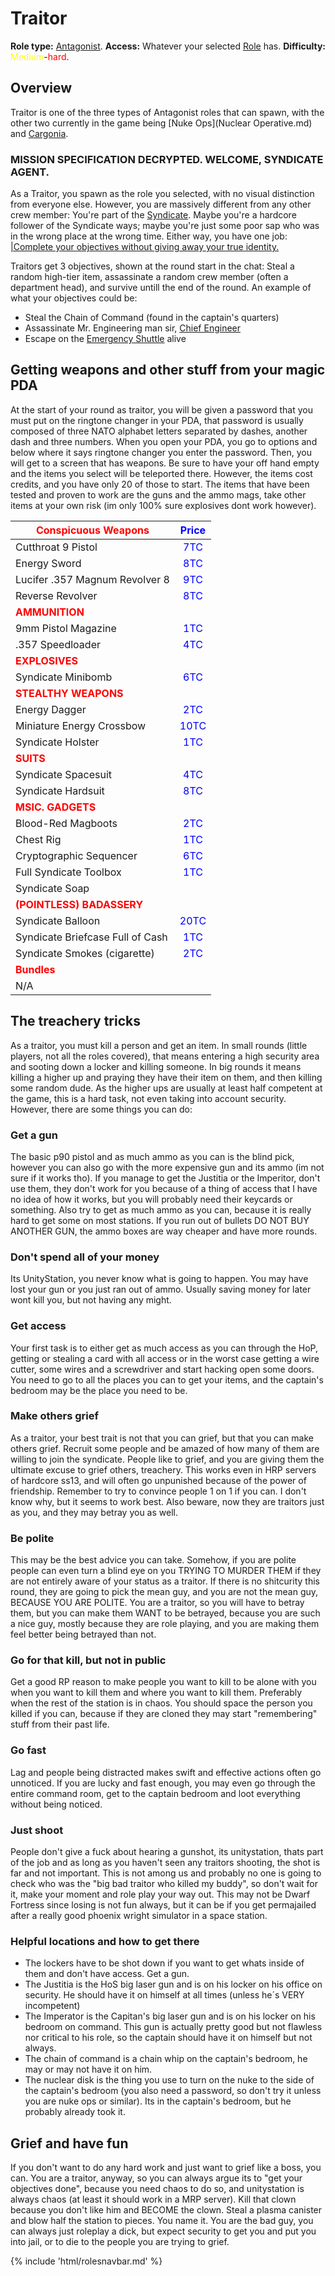 # Traitor
**Role type:** <font color= "Red">[Antagonist](Antagonist.md)</font>. **Access:** Whatever your selected [Role](Roles.md) has. **Difficulty:**<font color="Yellow"> Medium</font>-<font color="Red">hard</font>.


## Overview

Traitor is one of the three types of Antagonist roles that can spawn, with the other two currently in the game being [Nuke Ops](Nuclear Operative.md) and [Cargonia](Cargonia.md).


### MISSION SPECIFICATION DECRYPTED. WELCOME, SYNDICATE AGENT.

As a Traitor, you spawn as the role you selected, with no visual distinction from everyone else. However, you are massively different from any other crew member: You're part of the [Syndicate](Groups.md). Maybe you're a hardcore follower of the Syndicate ways; maybe you're just some poor sap who was in the wrong place at the wrong time. Either way, you have one job: [|Complete your objectives without giving away your true identity.](So-close-to-impossible-that-it-might-as-well-not-even-exist.md)

Traitors get 3 objectives, shown at the round start in the chat: Steal a random high-tier item, assassinate a random crew member (often a department head), and survive untill the end of the round. An example of what your objectives could be:

- Steal the Chain of Command (found in the captain's quarters)
- Assassinate Mr. Engineering man sir, [Chief Engineer](Chief-Engineer.md)
- Escape on the [Emergency Shuttle](Emergency-Shuttle.md) alive

## Getting weapons and other stuff from your magic PDA

At the start of your round as traitor, you will be given a password that you must put on the ringtone changer in your PDA, that password is usually composed of three NATO alphabet letters separated by dashes, another dash and three numbers. When you open your PDA, you go to options and below where it says ringtone changer you enter the password. Then, you will get to a screen that has weapons. Be sure to have your off hand empty and the items you select will be teleported there. However, the items cost credits, and you have only 20 of those to start. The items that have been tested and proven to work are the guns and the ammo mags, take other items at your own risk (im only 100% sure explosives dont work however).



| <font color="red">Conspicuous Weapons</font>       | <font color="blue">Price</font> |
| -------------------------------------------------- | :-----------------------------: |
| Cutthroat 9 Pistol                                 |  <font color="blue">7TC</font>  |
| Energy Sword                                       |  <font color="blue">8TC</font>  |
| Lucifer .357 Magnum Revolver 8                     |  <font color="blue">9TC</font>  |
| Reverse Revolver                                   |  <font color="blue">8TC</font>  |
| **<font color="red">AMMUNITION</font>**            |                                 |
| 9mm Pistol Magazine                                |  <font color="blue">1TC</font>  |
| .357 Speedloader                                   |  <font color="blue">4TC</font>  |
| <font color="red">**EXPLOSIVES**</font>            |                                 |
| Syndicate Minibomb                                 |  <font color="blue">6TC</font>  |
| <font color="red">**STEALTHY WEAPONS**</font>      |                                 |
| Energy Dagger                                      |  <font color="blue">2TC</font>  |
| Miniature Energy Crossbow                          | <font color="blue">10TC</font>  |
| Syndicate Holster                                  |  <font color="blue">1TC</font>  |
| <font color="red">**SUITS**</font>                 |                                 |
| Syndicate Spacesuit                                |  <font color="blue">4TC</font>  |
| Syndicate Hardsuit                                 |  <font color="blue">8TC</font>  |
| <font color="red">**MSIC. GADGETS**</font>         |                                 |
| Blood-Red Magboots                                 |  <font color="blue">2TC</font>  |
| Chest Rig                                          |  <font color="blue">1TC</font>  |
| Cryptographic Sequencer                            |  <font color="blue">6TC</font>  |
| Full Syndicate Toolbox                             |  <font color="blue">1TC</font>  |
| Syndicate Soap                                     |                                 |
| <font color="red">**(POINTLESS) BADASSERY**</font> |                                 |
| Syndicate Balloon                                  | <font color="blue">20TC</font>  |
| Syndicate Briefcase Full of Cash                   |  <font color="blue">1TC</font>  |
| Syndicate Smokes (cigarette)                       |  <font color="blue">2TC</font>  |
| <font color="red">**Bundles**</font>               |                                 |
| N/A                                                |                                 |

## The treachery tricks

As a traitor, you must kill a person and get an item. In small rounds (little players, not all the roles covered), that means entering a high security area and sooting down a locker and killing someone. In big rounds it means killing a higher up and praying they have their item on them, and then killing some random dude. As the higher ups are usually at least half competent at the game, this is a hard task, not even taking into account security. However, there are some things you can do:

### Get a gun

The basic p90 pistol and as much ammo as you can is the blind pick, however you can also go with the more expensive gun and its ammo (im not sure if it works tho). If you manage to get the Justitia or the Imperitor, don't use them, they don't work for you because of a thing of access that I have no idea of how it works, but you will probably need their keycards or something. Also try to get as much ammo as you can, because it is really hard to get some on most stations.
If you run out of bullets DO NOT BUY ANOTHER GUN, the ammo boxes are way cheaper and have more rounds.

### Don't spend all of your money

Its UnityStation, you never know what is going to happen. You may have lost your gun or you just ran out of ammo. Usually saving money for later wont kill you, but not having any might.

### Get access

Your first task is to either get as much access as you can through the HoP, getting or stealing a card with all access or in the worst case getting a wire cutter, some wires and a screwdriver and start hacking open some doors. You need to go to all the places you can to get your items, and the captain's bedroom may be the place you need to be.

### Make others grief

As a traitor, your best trait is not that you can grief, but that you can make others grief. Recruit some people and be amazed of how many of them are willing to join the syndicate. People like to grief, and you are giving them the ultimate excuse to grief others, treachery. This works even in HRP servers of hardcore ss13, and will often go unpunished because of the power of friendship. Remember to try to convince people 1 on 1 if you can. I don't know why, but it seems to work best. Also beware, now they are traitors just as you, and they may betray you as well.

### Be polite

This may be the best advice you can take. Somehow, if you are polite people can even turn a blind eye on you TRYING TO MURDER THEM if they are not entirely aware of your status as a traitor. If there is no shitcurity this round, they are going to pick the mean guy, and you are not the mean guy, BECAUSE YOU ARE POLITE. You are a traitor, so you will have to betray them, but you can make them WANT to be betrayed, because you are such a nice guy, mostly because they are role playing, and you are making them feel better being betrayed than not.

### Go for that kill, but not in public

Get a good RP reason to make people you want to kill to be alone with you when you want to kill them and where you want to kill them. Preferably when the rest of the station is in chaos. You should space the person you killed if you can, because if they are cloned they may start "remembering" stuff from their past life.

### Go fast

Lag and people being distracted makes swift and effective actions often go unnoticed. If you are lucky and fast enough, you may even go through the entire command room, get to the captain bedroom and loot everything without being noticed.

### Just shoot

People don't give a fuck about hearing a gunshot, its unitystation, thats part of the job and as long as you haven't seen any traitors shooting, the shot is far and not important. This is not among us and probably no one is going to check who was the "big bad traitor who killed my buddy", so don't wait for it, make your moment and role play your way out. This may not be Dwarf Fortress since losing is not fun always, but it can be if you get permajailed after a really good phoenix wright simulator in a space station.

### Helpful locations and how to get there

- The lockers have to be shot down if you want to get whats inside of them and don't have access. Get a gun.
- The Justitia is the HoS big laser gun and is on his locker on his office on security. He should have it on himself at all times (unless he´s VERY incompetent)
- The Imperator is the Capitan's big laser gun and is on his locker on his bedroom on command. This gun is actually pretty good but not flawless nor critical to his role, so the captain should have it on himself but not always.
- The chain of command is a chain whip on the captain's bedroom, he may or may not have it on him.
- The nuclear disk is the thing you use to turn on the nuke to the side of the captain's bedroom (you also need a password, so don't try it unless you are nuke ops or similar). Its in the captain's bedroom, but he probably already took it.

## Grief and have fun

If you don't want to do any hard work and just want to grief like a boss, you can. You are a traitor, anyway, so you can always argue its to "get your objectives done", because you need chaos to do so, and unitystation is always chaos (at least it should work in a MRP server). Kill that clown because you don't like him and BECOME the clown. Steal a plasma canister and blow half the station to pieces. You name it. You are the bad guy, you can always just roleplay a dick, but expect security to get you and put you into jail, or to die to the people you are trying to grief.

{% include 'html/rolesnavbar.md' %}
